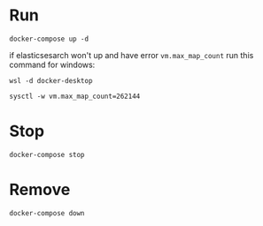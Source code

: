 # Run
```
docker-compose up -d
```

if elasticsesarch won't up and have error `vm.max_map_count`
run this command for windows:
```
wsl -d docker-desktop

sysctl -w vm.max_map_count=262144
```

# Stop
```
docker-compose stop
```

# Remove
```
docker-compose down
```